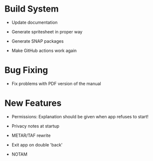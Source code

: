 # Build System

* Update documentation

* Generate spritesheet in proper way

* Generate SNAP packages

* Make GitHub actions work again


# Bug Fixing

* Fix problems with PDF version of the manual


# New Features

* Permissions: Explanation should be given when app refuses to start!

* Privacy notes at startup

* METAR/TAF rewrite

* Exit app on double 'back'

* NOTAM
